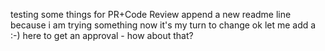 testing some things for PR+Code Review
append a new readme line because i am trying something
now it's my turn to change
ok let me add a :-) here to get an approval - how about that?
